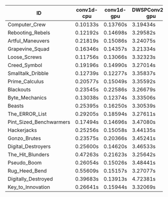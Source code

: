 |ID|conv1d-cpu|conv1d-gpu|DWSPConv2D-gpu|gemm-gpu|avg|
|-|-|-|-|-|-|
|Computer_Crew|0.10133s|0.13760s|3.19434s|1.89225s|1.33138s|
|Rebooting_Rebels|0.12192s|0.14698s|3.29582s|1.92946s|1.37354s|
|Artful_Maneuvers|0.21819s|0.15086s|3.24075s|1.90591s|1.37893s|
|Grapevine_Squad|0.16346s|0.14357s|3.21334s|2.00528s|1.38141s|
|Loose_Screws|0.11756s|0.13066s|3.32323s|1.96114s|1.38315s|
|Creed_Symbol|0.19196s|0.14990s|3.27014s|1.92495s|1.38424s|
|Smalltalk_Dribble|0.12739s|0.12277s|3.35837s|2.05062s|1.41479s|
|Prime_Calculus|0.20577s|0.15049s|3.35592s|1.95199s|1.41604s|
|Blackouts|0.23545s|0.22586s|3.26679s|1.97072s|1.42471s|
|Byte_Mechanics|0.13038s|0.12374s|3.33506s|2.13007s|1.42981s|
|Beasts|0.25395s|0.16250s|3.30539s|2.10113s|1.45574s|
|The_ERROR_List|0.29205s|0.18594s|3.27611s|2.17648s|1.48264s|
|Pint_Sized_Benchwarmers|0.17494s|0.14696s|3.47080s|2.17644s|1.49229s|
|Hackerjacks|0.25256s|0.15058s|3.44135s|2.13472s|1.49480s|
|Gonzo_Brutes|0.23575s|0.20366s|3.45241s|2.14489s|1.50918s|
|Digital_Destroyers|0.25600s|0.14620s|3.46533s|2.17034s|1.50947s|
|The_Hit_Blunders|0.47263s|0.21623s|3.25642s|2.11216s|1.51436s|
|Pseudo_Boom|0.26054s|0.15026s|3.48441s|2.17077s|1.51649s|
|Rug_Heed_Bend|0.55609s|0.15157s|3.27077s|2.15707s|1.53387s|
|Digitally_Destroyed|0.39683s|0.13913s|4.72381s|2.77500s|2.00869s|
|Key_to_Innovation|0.26641s|0.15944s|3.32069s|infs|infs|
